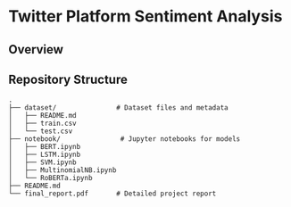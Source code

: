 # Twitter Platform Sentiment Analysis

## Overview

## Repository Structure

```
.
├── dataset/               # Dataset files and metadata   
│   ├── README.md 
│   ├── train.csv
│   └── test.csv 
├── notebook/               # Jupyter notebooks for models   
│   ├── BERT.ipynb 
│   ├── LSTM.ipynb 
│   ├── SVM.ipynb
│   ├── MultinomialNB.ipynb
│   └── RoBERTa.ipynb
├── README.md    
└── final_report.pdf       # Detailed project report
```
